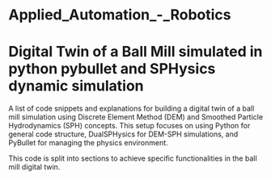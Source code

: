 # Applied_Automation_-_Robotics
# Digital Twin of a Ball Mill simulated in python pybullet and SPHysics dynamic simulation
A list of code snippets and explanations for building a digital twin of a ball mill simulation using Discrete Element Method (DEM) and Smoothed Particle Hydrodynamics (SPH) concepts. This setup focuses on using Python for general code structure, DualSPHysics for DEM-SPH simulations, and PyBullet for managing the physics environment.

 This code is split into sections to achieve specific functionalities in the ball mill digital twin.
